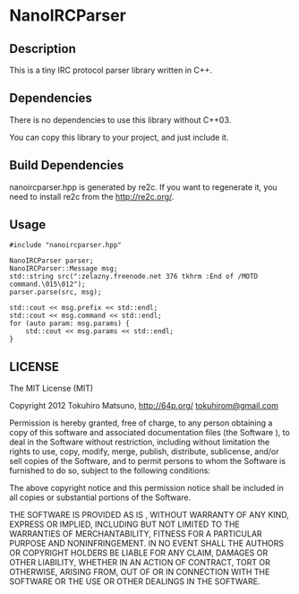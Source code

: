 NanoIRCParser
=============

Description
-----------

This is a tiny IRC protocol parser library written in C++.

Dependencies
------------

There is no dependencies to use this library without C++03.

You can copy this library to your project, and just include it.

Build Dependencies
------------------

nanoircparser.hpp is generated by re2c. If you want to regenerate it,
you need to install re2c from the http://re2c.org/.

Usage
-----

    #include "nanoircparser.hpp"

    NanoIRCParser parser;
    NanoIRCParser::Message msg;
    std::string src(":zelazny.freenode.net 376 tkhrm :End of /MOTD command.\015\012");
    parser.parse(src, msg);

    std::cout << msg.prefix << std::endl;
    std::cout << msg.command << std::endl;
    for (auto param: msg.params) {
        std::cout << msg.params << std::endl;
    }

LICENSE
-------

The MIT License (MIT)

Copyright    2012 Tokuhiro Matsuno, http://64p.org/ <tokuhirom@gmail.com>

Permission is hereby granted, free of charge, to any person obtaining a copy of
this software and associated documentation files (the    Software   ), to deal
in the Software without restriction, including without limitation the rights to
use, copy, modify, merge, publish, distribute, sublicense, and/or sell copies
of the Software, and to permit persons to whom the Software is furnished to do
so, subject to the following conditions:

The above copyright notice and this permission notice shall be included in all
copies or substantial portions of the Software.

THE SOFTWARE IS PROVIDED    AS IS   , WITHOUT WARRANTY OF ANY KIND, EXPRESS OR
IMPLIED, INCLUDING BUT NOT LIMITED TO THE WARRANTIES OF MERCHANTABILITY,
FITNESS FOR A PARTICULAR PURPOSE AND NONINFRINGEMENT. IN NO EVENT SHALL THE
AUTHORS OR COPYRIGHT HOLDERS BE LIABLE FOR ANY CLAIM, DAMAGES OR OTHER
LIABILITY, WHETHER IN AN ACTION OF CONTRACT, TORT OR OTHERWISE, ARISING FROM,
OUT OF OR IN CONNECTION WITH THE SOFTWARE OR THE USE OR OTHER DEALINGS IN THE
SOFTWARE.
